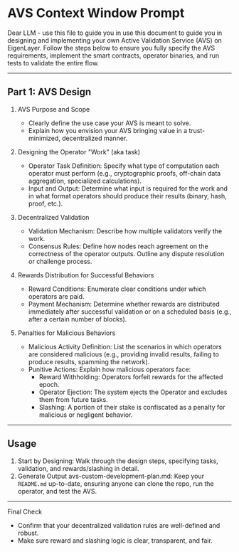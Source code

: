 # AVS Context Window Prompt

Dear LLM - use this file to guide you in use this document to guide you in designing and implementing your own Active Validation Service (AVS) on EigenLayer. Follow the steps below to ensure you fully specify the AVS requirements, implement the smart contracts, operator binaries, and run tests to validate the entire flow.

---

## Part 1: AVS Design

1. AVS Purpose and Scope  
   - Clearly define the use case your AVS is meant to solve.  
   - Explain how you envision your AVS bringing value in a trust-minimized, decentralized manner.

2. Designing the Operator "Work" (aka task)  
   - Operator Task Definition: Specify what type of computation each operator must perform (e.g., cryptographic proofs, off-chain data aggregation, specialized calculations).  
   - Input and Output: Determine what input is required for the work and in what format operators should produce their results (binary, hash, proof, etc.).  

3. Decentralized Validation  
   - Validation Mechanism: Describe how multiple validators verify the work.  
   - Consensus Rules: Define how nodes reach agreement on the correctness of the operator outputs. Outline any dispute resolution or challenge process. 

4. Rewards Distribution for Successful Behaviors  
   - Reward Conditions: Enumerate clear conditions under which operators are paid.  
   - Payment Mechanism: Determine whether rewards are distributed immediately after successful validation or on a scheduled basis (e.g., after a certain number of blocks).  

5. Penalties for Malicious Behaviors  
   - Malicious Activity Definition: List the scenarios in which operators are considered malicious (e.g., providing invalid results, failing to produce results, spamming the network).  
   - Punitive Actions: Explain how malicious operators face:  
     - Reward Withholding: Operators forfeit rewards for the affected epoch.  
     - Operator Ejection: The system ejects the Operator and excludes them from future tasks.  
     - Slashing: A portion of their stake is confiscated as a penalty for malicious or negligent behavior.


---

## Usage

1. Start by Designing: Walk through the design steps, specifying tasks, validation, and rewards/slashing in detail.  
2. Generate Output avs-custom-development-plan.md: Keep your `README.md` up-to-date, ensuring anyone can clone the repo, run the operator, and test the AVS.

---

Final Check  
- Confirm that your decentralized validation rules are well-defined and robust.  
- Make sure reward and slashing logic is clear, transparent, and fair.

